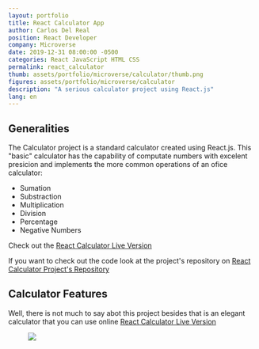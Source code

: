 ```yaml
---
layout: portfolio
title: React Calculator App
author: Carlos Del Real
position: React Developer
company: Microverse
date: 2019-12-31 08:00:00 -0500
categories: React JavaScript HTML CSS 
permalink: react_calculator
thumb: assets/portfolio/microverse/calculator/thumb.png
figures: assets/portfolio/microverse/calculator
description: "A serious calculator project using React.js"
lang: en
---
```


## Generalities

The Calculator project is a standard calculator created using React.js. This "basic" calculator has the capability of computate numbers with excelent presicion and implements the more common operations of an ofice calculator:

 - Sumation
 - Substraction
 - Multiplication
 - Division
 - Percentage
 - Negative Numbers


Check out the [React Calculator Live Version](https://calculator-carlos.herokuapp.com/) 

If you want to check out the code look at the project's repository on [React Calculator Project's Repository](https://github.com/carloshdelreal/calculator)

## Calculator Features

Well, there is not much to say abot this project besides that is an elegant calculator that you can use online [React Calculator Live Version](https://calculator-carlos.herokuapp.com/)

<figure class="figure">
    <img src="{{ page.figures }}/home.png">
</figure>
